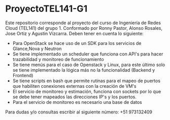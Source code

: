 # ProyectoTEL141-G1
Este repositorio corresponde al proyecto del curso de Ingeniería de Redes Cloud (TEL141) del grupo 1. Conformado por Ronny Pastor, Alonso Rosales, Jose Ortiz y Agustin Vizcarra. Deben tener en cuenta lo siguiente:
- Para OpenStack se hace uso de un SDK para los servicios de Glance,Nova y Neutron
- Se tiene implementado un scheduler que funciona con API's para hacer trazabilidad y monitoreo de funcionamiento
- Se tiene menús para el caso de Openstack y Linux, para este último solo se tiene implementado la lógica más no la funcionalidad (Backend y Frontend)
- Se tiene scripts en bash que permite rutinas para el mapeo de puertos que habiliten conexiones externas con la creación de VM's
- El servicio de monitoreo y estimación, funciona con sockets por lo que se debe tener mapeados las direcciones IP's y los puertos.
- Para el servicio de monitoreo es necesario una base de datos


Para dudas y/o consultas escribir al siguiente número: +51 973132409
